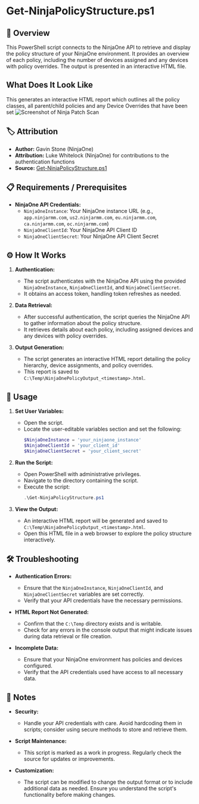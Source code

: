 # Get-NinjaPolicyStructure.ps1

## 📝 Overview

This PowerShell script connects to the NinjaOne API to retrieve and display the policy structure of your NinjaOne environment. It provides an overview of each policy, including the number of devices assigned and any devices with policy overrides. The output is presented in an interactive HTML file.

## What Does It Look Like
This generates an interactive HTML report which outlines all the policy classes, all parent/child policies and any Device Overrides that have been set
![Screenshot of Ninja Patch Scan](https://raw.githubusercontent.com/gavsto/NinjaOne-API-Examples/refs/heads/main/Policies/Export%20Ninja%20Policy%20Structure/Ninja_Export_Policy_Structure.png)

## 🏷️ Attribution

- **Author:** Gavin Stone (NinjaOne)
- **Attribution:** Luke Whitelock (NinjaOne) for contributions to the authentication functions
- **Source:** [Get-NinjaPolicyStructure.ps1](https://raw.githubusercontent.com/gavsto/NinjaOne-API-Examples/refs/heads/main/Get-NinjaPolicyStructure.ps1)

## 📋 Requirements / Prerequisites

- **NinjaOne API Credentials:** 
  - `NinjaOneInstance`: Your NinjaOne instance URL (e.g., `app.ninjarmm.com`, `us2.ninjarmm.com`, `eu.ninjarmm.com`, `ca.ninjarmm.com`, `oc.ninjarmm.com`)
  - `NinjaOneClientId`: Your NinjaOne API Client ID
  - `NinjaOneClientSecret`: Your NinjaOne API Client Secret

## ⚙️ How It Works

1. **Authentication:** 
   - The script authenticates with the NinjaOne API using the provided `NinjaOneInstance`, `NinjaOneClientId`, and `NinjaOneClientSecret`.
   - It obtains an access token, handling token refreshes as needed.

2. **Data Retrieval:** 
   - After successful authentication, the script queries the NinjaOne API to gather information about the policy structure.
   - It retrieves details about each policy, including assigned devices and any devices with policy overrides.

3. **Output Generation:** 
   - The script generates an interactive HTML report detailing the policy hierarchy, device assignments, and policy overrides.
   - This report is saved to `C:\Temp\NinjaOnePolicyOutput_<timestamp>.html`.

## 🚀 Usage

1. **Set User Variables:** 
   - Open the script.
   - Locate the user-editable variables section and set the following:
     ```powershell
     $NinjaOneInstance = 'your_ninjaone_instance'
     $NinjaOneClientId = 'your_client_id'
     $NinjaOneClientSecret = 'your_client_secret'
     ```

2. **Run the Script:** 
   - Open PowerShell with administrative privileges.
   - Navigate to the directory containing the script.
   - Execute the script:
     ```powershell
     .\Get-NinjaPolicyStructure.ps1
     ```

3. **View the Output:** 
   - An interactive HTML report will be generated and saved to `C:\Temp\NinjaOnePolicyOutput_<timestamp>.html`.
   - Open this HTML file in a web browser to explore the policy structure interactively.

## 🛠️ Troubleshooting

- **Authentication Errors:** 
  - Ensure that the `NinjaOneInstance`, `NinjaOneClientId`, and `NinjaOneClientSecret` variables are set correctly.
  - Verify that your API credentials have the necessary permissions.

- **HTML Report Not Generated:** 
  - Confirm that the `C:\Temp` directory exists and is writable.
  - Check for any errors in the console output that might indicate issues during data retrieval or file creation.

- **Incomplete Data:** 
  - Ensure that your NinjaOne environment has policies and devices configured.
  - Verify that the API credentials used have access to all necessary data.

## 📝 Notes

- **Security:** 
  - Handle your API credentials with care. Avoid hardcoding them in scripts; consider using secure methods to store and retrieve them.

- **Script Maintenance:** 
  - This script is marked as a work in progress. Regularly check the source for updates or improvements.

- **Customization:** 
  - The script can be modified to change the output format or to include additional data as needed. Ensure you understand the script's functionality before making changes.
